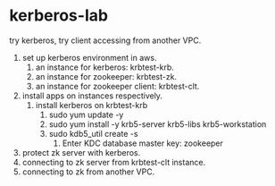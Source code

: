 # kerberos-lab
try kerberos, try client accessing from another VPC.

1. set up kerberos environment in aws.
   1. an instance for kerberos: krbtest-krb.
   2. an instance for zookeeper: krbtest-zk.
   3. an instance for zookeeper client: krbtest-clt.
2. install apps on instances respectively.
   1. install kerberos on krbtest-krb
      1. sudo yum update -y
      2. sudo yum install -y krb5-server krb5-libs krb5-workstation
      3. sudo kdb5_util create -s
         1. Enter KDC database master key: zookeeper
3. protect zk server with kerberos.
4. connecting to zk server from krbtest-clt instance.
5. connecting to zk from another VPC.